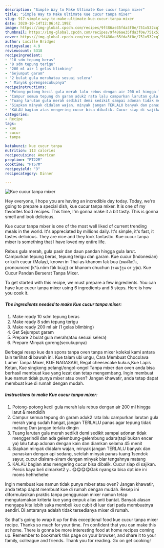 ```yaml
---
description: "Simple Way to Make Ultimate Kue cucur tanpa mixer"
title: "Simple Way to Make Ultimate Kue cucur tanpa mixer"
slug: 917-simple-way-to-make-ultimate-kue-cucur-tanpa-mixer
date: 2020-10-14T12:06:42.199Z
image: https://img-global.cpcdn.com/recipes/9f486ae35fda3f0e/751x532cq70/kue-cucur-tanpa-mixer-foto-resep-utama.jpg
thumbnail: https://img-global.cpcdn.com/recipes/9f486ae35fda3f0e/751x532cq70/kue-cucur-tanpa-mixer-foto-resep-utama.jpg
cover: https://img-global.cpcdn.com/recipes/9f486ae35fda3f0e/751x532cq70/kue-cucur-tanpa-mixer-foto-resep-utama.jpg
author: Lucille Bridges
ratingvalue: 4.9
reviewcount: 5318
recipeingredient:
- "10 sdm tepung beras"
- "8 sdm tepung terigu"
- "200 ml air 1 gelas blimbing"
- "Sejumput garam"
- "2 bulat gula merahatau sesuai selera"
- " Minyak gorengsecukupnya"
recipeinstructions:
- "Potong-potong kecil gula merah lalu rebus dengan air 200 ml hingga larut &amp; mendidih"
- "Campur semua tepung dn garam aduk2 rata lalu campurkan larutan gula merah yang sudah hangat, jangan TERLALU panas agar tepung tidak matang Dan jangan terlalu dingin"
- "Tuang larutan gula merah sedikit demi sedikit sampai adonan tidak menggerindil dan ada gelembung-gelembung udara(tapi bukan encer ya) lalu tutup adonan dengan kain dan diamkan selama 45 menit"
- "Siapkan minyak didalam wajan, minyak jangan TERLALU banyak dan panaskan dengan api sedang, setelah minyak panas tuang 1sendok sayur, cucur disiram-siram dengan minyak biar tengahnya matang"
- "KALAU bagian atas mengering cucur bisa dibalik. Cucur siap di sajikan. Persis kaya beli dimarket2 y.. 😋😋😋😋Gak nyangka bisa dpt ide ini moms hehhehehe"
categories:
- Recipe
tags:
- kue
- cucur
- tanpa

katakunci: kue cucur tanpa 
nutrition: 113 calories
recipecuisine: American
preptime: "PT22M"
cooktime: "PT57M"
recipeyield: "3"
recipecategory: Dinner

---
```



![Kue cucur tanpa mixer](https://img-global.cpcdn.com/recipes/9f486ae35fda3f0e/751x532cq70/kue-cucur-tanpa-mixer-foto-resep-utama.jpg)

Hey everyone, I hope you are having an incredible day today. Today, we're going to prepare a special dish, kue cucur tanpa mixer. It is one of my favorites food recipes. This time, I'm gonna make it a bit tasty. This is gonna smell and look delicious.

Kue cucur tanpa mixer is one of the most well liked of current trending meals in the world. It's appreciated by millions daily. It's simple, it's fast, it tastes delicious. They are nice and they look fantastic. Kue cucur tanpa mixer is something that I have loved my entire life.

Rebus gula merah, gula pasir dan daun pandan hingga gula larut. Campurkan tepung beras, tepung terigu dan garam. Kue cucur (Indonesian) or kuih cucur (Malay), known in Thai as khanom fak bua (ขนมฝักบัว, pronounced [kʰā.nǒm fàk būa̯]) or khanom chuchun (ขนมจู้จุน or จูจุ่น). Kue Cucur Pandan Berserat Tanpa Mixer.


To get started with this recipe, we must prepare a few ingredients. You can have kue cucur tanpa mixer using 6 ingredients and 5 steps. Here is how you cook it.

<!--inarticleads1-->

##### The ingredients needed to make Kue cucur tanpa mixer:

1. Make ready 10 sdm tepung beras
1. Make ready 8 sdm tepung terigu
1. Make ready 200 ml air (1 gelas blimbing)
1. Get Sejumput garam
1. Prepare 2 bulat gula merah(atau sesuai selera)
1. Prepare  Minyak goreng(secukupnya)


Berbagai resep kue dan spons tanpa oven tanpa mixer koleksi kami antara lain terlihat di bawah ini. Kue talam ubi ungu, Cara Membuat Chocolava Lumer Tanpa Mixer, KUE NAGASARI, Regal cheesecake kukus,Kue Lapis Ketan, Kue singkong pelangi/ongol-ongol Tanpa mixer dan oven anda bisa berhasil membuat kue yang lezat dan tetap mengembang. Ingin membuat kue namun tidak punya mixer atau oven? Jangan khawatir, anda tetap dapat membuat kue di rumah dengan mudah. 

<!--inarticleads2-->

##### Instructions to make Kue cucur tanpa mixer:

1. Potong-potong kecil gula merah lalu rebus dengan air 200 ml hingga larut &amp; mendidih
1. Campur semua tepung dn garam aduk2 rata lalu campurkan larutan gula merah yang sudah hangat, jangan TERLALU panas agar tepung tidak matang Dan jangan terlalu dingin
1. Tuang larutan gula merah sedikit demi sedikit sampai adonan tidak menggerindil dan ada gelembung-gelembung udara(tapi bukan encer ya) lalu tutup adonan dengan kain dan diamkan selama 45 menit
1. Siapkan minyak didalam wajan, minyak jangan TERLALU banyak dan panaskan dengan api sedang, setelah minyak panas tuang 1sendok sayur, cucur disiram-siram dengan minyak biar tengahnya matang
1. KALAU bagian atas mengering cucur bisa dibalik. Cucur siap di sajikan. Persis kaya beli dimarket2 y.. 😋😋😋😋Gak nyangka bisa dpt ide ini moms hehhehehe


Ingin membuat kue namun tidak punya mixer atau oven? Jangan khawatir, anda tetap dapat membuat kue di rumah dengan mudah. Resep ini diformulasikan praktis tanpa penggunaan mixer namun tetap mengutamakan kriteria kue yang empuk alias anti bantat. Banyak alasan mengapa kita lebih suka membeli kue cubit di luar dari pada membuatnya sendiri. Di antaranya adalah tidak tersedianya mixer di rumah. 

So that's going to wrap it up for this exceptional food kue cucur tanpa mixer recipe. Thanks so much for your time. I'm confident that you can make this at home. There is gonna be more interesting food at home recipes coming up. Remember to bookmark this page on your browser, and share it to your family, colleague and friends. Thank you for reading. Go on get cooking!
